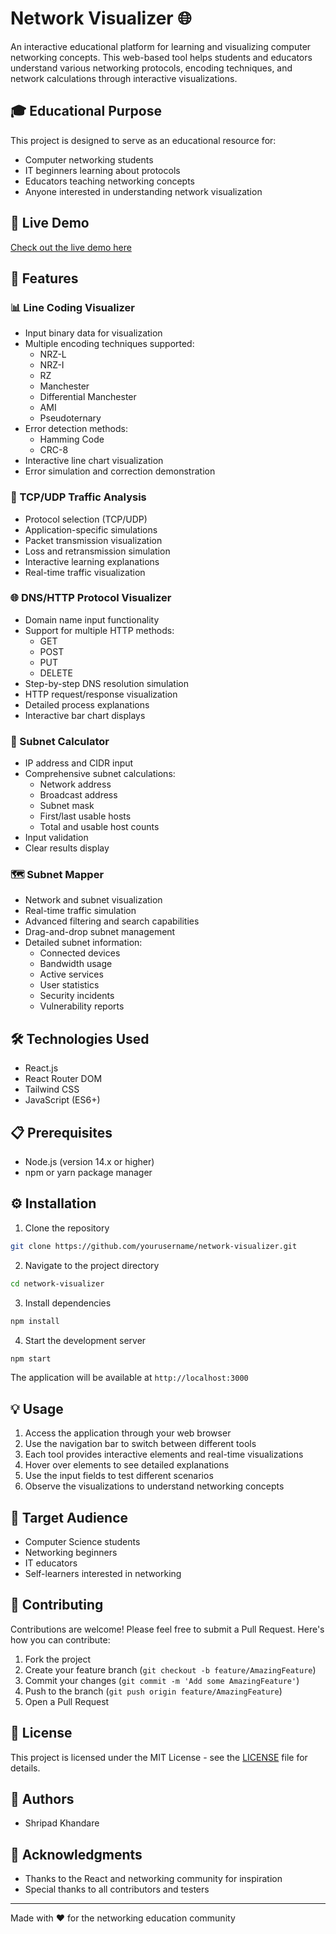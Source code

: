 # Network Visualizer 🌐

An interactive educational platform for learning and visualizing computer networking concepts. This web-based tool helps students and educators understand various networking protocols, encoding techniques, and network calculations through interactive visualizations.

## 🎓 Educational Purpose

This project is designed to serve as an educational resource for:
- Computer networking students
- IT beginners learning about protocols
- Educators teaching networking concepts
- Anyone interested in understanding network visualization

## 🔗 Live Demo

[Check out the live demo here](#) <!-- Replace with your GitHub hosted link -->

## 🚀 Features

### 📊 Line Coding Visualizer
- Input binary data for visualization
- Multiple encoding techniques supported:
  - NRZ-L
  - NRZ-I
  - RZ
  - Manchester
  - Differential Manchester
  - AMI
  - Pseudoternary
- Error detection methods:
  - Hamming Code
  - CRC-8
- Interactive line chart visualization
- Error simulation and correction demonstration

### 🔄 TCP/UDP Traffic Analysis
- Protocol selection (TCP/UDP)
- Application-specific simulations
- Packet transmission visualization
- Loss and retransmission simulation
- Interactive learning explanations
- Real-time traffic visualization

### 🌐 DNS/HTTP Protocol Visualizer
- Domain name input functionality
- Support for multiple HTTP methods:
  - GET
  - POST
  - PUT
  - DELETE
- Step-by-step DNS resolution simulation
- HTTP request/response visualization
- Detailed process explanations
- Interactive bar chart displays

### 🧮 Subnet Calculator
- IP address and CIDR input
- Comprehensive subnet calculations:
  - Network address
  - Broadcast address
  - Subnet mask
  - First/last usable hosts
  - Total and usable host counts
- Input validation
- Clear results display

### 🗺️ Subnet Mapper
- Network and subnet visualization
- Real-time traffic simulation
- Advanced filtering and search capabilities
- Drag-and-drop subnet management
- Detailed subnet information:
  - Connected devices
  - Bandwidth usage
  - Active services
  - User statistics
  - Security incidents
  - Vulnerability reports

## 🛠️ Technologies Used

- React.js
- React Router DOM
- Tailwind CSS
- JavaScript (ES6+)

## 📋 Prerequisites

- Node.js (version 14.x or higher)
- npm or yarn package manager

## ⚙️ Installation

1. Clone the repository
```bash
git clone https://github.com/yourusername/network-visualizer.git
```

2. Navigate to the project directory
```bash
cd network-visualizer
```

3. Install dependencies
```bash
npm install
```

4. Start the development server
```bash
npm start
```

The application will be available at `http://localhost:3000`

## 💡 Usage

1. Access the application through your web browser
2. Use the navigation bar to switch between different tools
3. Each tool provides interactive elements and real-time visualizations
4. Hover over elements to see detailed explanations
5. Use the input fields to test different scenarios
6. Observe the visualizations to understand networking concepts

## 🎯 Target Audience

- Computer Science students
- Networking beginners
- IT educators
- Self-learners interested in networking

## 🤝 Contributing

Contributions are welcome! Please feel free to submit a Pull Request. Here's how you can contribute:

1. Fork the project
2. Create your feature branch (`git checkout -b feature/AmazingFeature`)
3. Commit your changes (`git commit -m 'Add some AmazingFeature'`)
4. Push to the branch (`git push origin feature/AmazingFeature`)
5. Open a Pull Request

## 📝 License

This project is licensed under the MIT License - see the [LICENSE](LICENSE) file for details.

## 👥 Authors

- Shripad Khandare

## 🙏 Acknowledgments

- Thanks to the React and networking community for inspiration
- Special thanks to all contributors and testers

---

Made with ❤️ for the networking education community